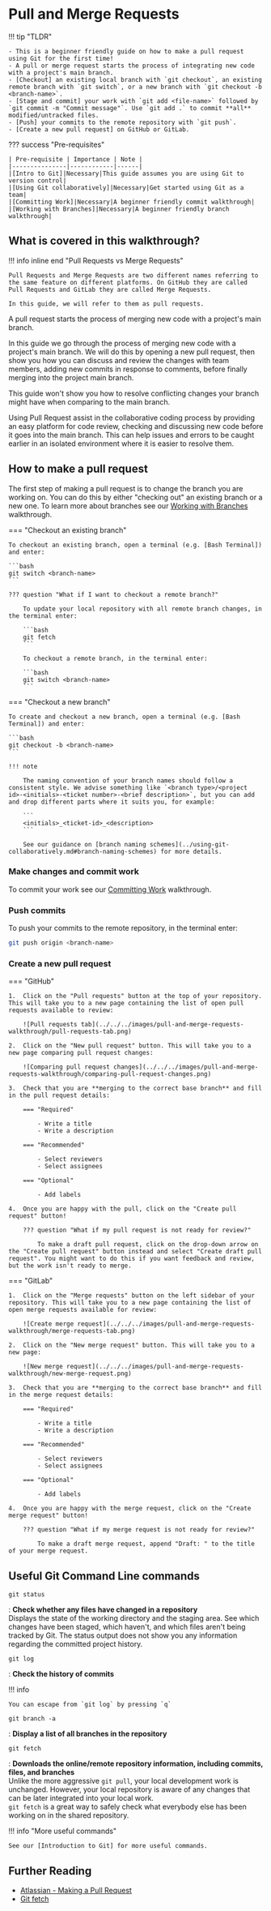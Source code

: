 # Pull and Merge Requests

!!! tip "TLDR"

    - This is a beginner friendly guide on how to make a pull request using Git for the first time!
    - A pull or merge request starts the process of integrating new code with a project's main branch.
    - [Checkout] an existing local branch with `git checkout`, an existing remote branch with `git switch`, or a new branch with `git checkout -b <branch-name>`.
    - [Stage and commit] your work with `git add <file-name>` followed by `git commit -m "Commit message"`. Use `git add .` to commit **all** modified/untracked files.
    - [Push] your commits to the remote repository with `git push`.
    - [Create a new pull request] on GitHub or GitLab.

??? success "Pre-requisites"

    | Pre-requisite | Importance | Note |
    |---------------|------------|------|
    |[Intro to Git]|Necessary|This guide assumes you are using Git to version control|
    |[Using Git collaboratively]|Necessary|Get started using Git as a team|
    |[Committing Work]|Necessary|A beginner friendly commit walkthrough|
    |[Working with Branches]|Necessary|A beginner friendly branch walkthrough|

## What is covered in this walkthrough?

!!! info inline end "Pull Requests vs Merge Requests"

    Pull Requests and Merge Requests are two different names referring to the same feature on different platforms. On GitHub they are called Pull Requests and GitLab they are called Merge Requests.

    In this guide, we will refer to them as pull requests.

A pull request starts the process of merging new code with a project's main branch.

In this guide we go through the process of merging new code with a project's main branch. We will do this by opening a new pull request, then show you how you can discuss and review the changes with team members, adding new commits in response to comments, before finally merging into the project main branch.

This guide won't show you how to resolve conflicting changes your branch might have when comparing to the main branch.

Using Pull Request assist in the collaborative coding process by providing an easy platform for code review, checking and discussing new code before it goes into the main branch. This can help issues and errors to be caught earlier in an isolated environment where it is easier to resolve them.

## How to make a pull request

The first step of making a pull request is to change the branch you are working on. You can do this by either "checking out" an existing branch or a new one. To learn more about branches see our [Working with Branches] walkthrough.

=== "Checkout an existing branch"

    To checkout an existing branch, open a terminal (e.g. [Bash Terminal]) and enter:

    ```bash
    git switch <branch-name>
    ```

    ??? question "What if I want to checkout a remote branch?"

        To update your local repository with all remote branch changes, in the terminal enter:

        ```bash
        git fetch
        ```

        To checkout a remote branch, in the terminal enter:

        ```bash
        git switch <branch-name>
        ```

=== "Checkout a new branch"

    To create and checkout a new branch, open a terminal (e.g. [Bash Terminal]) and enter:

    ```bash
    git checkout -b <branch-name>
    ```

    !!! note

        The naming convention of your branch names should follow a consistent style. We advise something like `<branch type>/<project id>-<initials>-<ticket number>-<brief description>`, but you can add and drop different parts where it suits you, for example:

        ```
        <initials>_<ticket-id>_<description>
        ```

        See our guidance on [branch naming schemes](../using-git-collaboratively.md#branch-naming-schemes) for more details.

### Make changes and commit work

To commit your work see our [Committing Work][committing work from make changes] walkthrough.

### Push commits

To push your commits to the remote repository, in the terminal enter:

```bash
git push origin <branch-name>
```

### Create a new pull request

=== "GitHub"

    1.  Click on the "Pull requests" button at the top of your repository. This will take you to a new page containing the list of open pull requests available to review:

        ![Pull requests tab](../../../images/pull-and-merge-requests-walkthrough/pull-requests-tab.png)

    2.  Click on the "New pull request" button. This will take you to a new page comparing pull request changes:

        ![Comparing pull request changes](../../../images/pull-and-merge-requests-walkthrough/comparing-pull-request-changes.png)

    3.  Check that you are **merging to the correct base branch** and fill in the pull request details:

        === "Required"

            - Write a title
            - Write a description

        === "Recommended"

            - Select reviewers
            - Select assignees

        === "Optional"

            - Add labels

    4.  Once you are happy with the pull, click on the "Create pull request" button!

        ??? question "What if my pull request is not ready for review?"

            To make a draft pull request, click on the drop-down arrow on the "Create pull request" button instead and select "Create draft pull request". You might want to do this if you want feedback and review, but the work isn't ready to merge.

=== "GitLab"

    1.  Click on the "Merge requests" button on the left sidebar of your repository. This will take you to a new page containing the list of open merge requests available for review:

        ![Create merge request](../../../images/pull-and-merge-requests-walkthrough/merge-requests-tab.png)

    2.  Click on the "New merge request" button. This will take you to a new page:

        ![New merge request](../../../images/pull-and-merge-requests-walkthrough/new-merge-request.png)

    3.  Check that you are **merging to the correct base branch** and fill in the merge request details:

        === "Required"

            - Write a title
            - Write a description

        === "Recommended"

            - Select reviewers
            - Select assignees

        === "Optional"

            - Add labels

    4.  Once you are happy with the merge request, click on the "Create merge request" button!

        ??? question "What if my merge request is not ready for review?"

            To make a draft merge request, append "Draft: " to the title of your merge request.

## Useful Git Command Line commands

`git status`

: **Check whether any files have changed in a repository**  
 Displays the state of the working directory and the staging area. See which changes have been staged, which haven't, and which files aren't being tracked by Git. The status output does not show you any information regarding the committed project history.


`git log`

: **Check the history of commits**

!!! info
    
    You can escape from `git log` by pressing `q`

`git branch -a`

: **Display a list of all branches in the repository**

`git fetch`

: **Downloads the online/remote repository information, including commits, files, and branches**  
 Unlike the more aggressive `git pull`, your local development work is unchanged. However, your local repository is aware of any changes that can be later integrated into your local work.  
 `git fetch` is a great way to safely check what everybody else has been working on in the shared repository.

!!! info "More useful commands"

    See our [Introduction to Git] for more useful commands.

## Further Reading

- [Atlassian - Making a Pull Request]
- [Git fetch]

[checkout]: #how-to-make-a-pull-request
[stage and commit]: #make-changes-and-commit-work
[push]: #push-commits
[create a new pull request]: #create-a-new-pull-request
[intro to git]: ../introduction-to-git.md
[using git collaboratively]: ../using-git-collaboratively.md
[committing work]: ./committing_work_walkthrough.md
[working with branches]: ./working_with_branches_walkthrough.md
[bash terminal]: ../introduction-to-git.md#how-do-i-use-git
[committing work from make changes]: ./committing_work_walkthrough.md#make-changes
[introduction to git]: ../introduction-to-git.md#common-git-commands
[atlassian - making a pull request]: https://www.atlassian.com/git/tutorials/making-a-pull-request
[git fetch]: https://git-scm.com/docs/git-fetch
[rap community of practice github]: https://github.com/NHSDigital/rap-community-of-practice/issues

